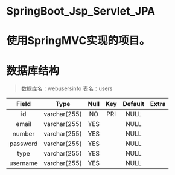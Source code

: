 # SpringBoot_Jsp_Servlet_JPA
# 使用SpringMVC实现的项目。

# 数据库结构
> 数据库名：webusersinfo
> 表名：users


|  Field    | Type  | Null | Key | Default | Extra |
| :---: | :---: | :---: | :---: | :---: | :---: |
| id | varchar(255) | NO | PRI | NULL | |
| email | varchar(255) | YES |  | NULL | |
| number| varchar(255) | YES |  | NULL | |
| password | varchar(255) | YES |  | NULL | |
| type | varchar(255) | YES |  | NULL | |
| username | varchar(255) | YES |  | NULL | |# SpringBoot-JPA-Serlvet-JSP

